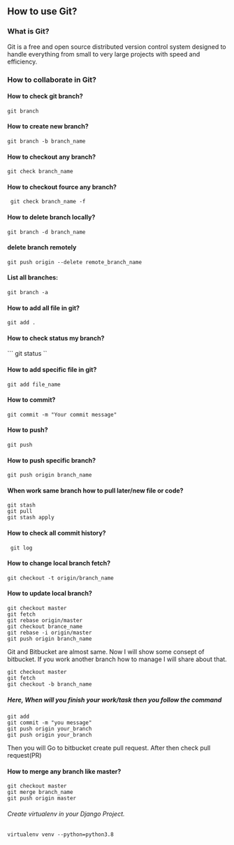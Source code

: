 ## How to use Git?
### What is Git?

<p>Git is a free and open source distributed version control system designed to handle everything from small to very large projects with speed and efficiency.</p>

### How to collaborate in Git?

#### How to check git branch?
``` git branch ```

#### How to create new branch?
``` git branch -b branch_name ```

#### How to checkout any branch?
``` git check branch_name ```

#### How to checkout fource any branch?
``` git check branch_name -f```

#### How to delete branch locally?
``` git branch -d branch_name ```

#### delete branch remotely
```git push origin --delete remote_branch_name```

#### List all branches:
``` git branch -a ```

#### How to add all file in git?
``` git add . ```

#### How to check status my branch?
``` git status ``

#### How to add specific file in git?
``` git add file_name ```

#### How to commit?
``` git commit -m "Your commit message" ```

#### How to push?
``` git push ```

#### How to push specific branch?
``` git push origin branch_name ```

#### When work same branch how to pull later/new file or code?
````
git stash
git pull
git stash apply
````
#### How to check all commit history?
``` git log```

#### How to change local branch fetch?
``` git checkout -t origin/branch_name ```

#### How to update local branch?
````
git checkout master
git fetch
git rebase origin/master
git checkout brance_name
git rebase -i origin/master
git push origin branch_name
````

<p> Git and Bitbucket are almost same. Now I will show some consept of  bitbucket. If you work another branch how to manage I will share about that.</p>

```
git checkout master
git fetch
git checkout -b branch_name
```

##### Here, When will you finish your work/task then you follow the command
```
git add 
git commit -m "you message"
git push origin your_branch
git push origin your_branch
```

Then you will Go to bitbucket create pull request. After then check pull request(PR)

#### How to merge any branch like master?
```
git checkout master
git merge branch_name
git push origin master
```

###### Create virtualenv in your Django Project.
```virtualenv venv --python=python3.8```
